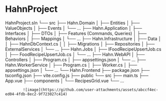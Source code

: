 # HahnProject

HahnProject.sln
└── src
    ├── Hahn.Domain
    │   ├── Entities
    │   ├── ValueObjects
    │   ├── Events
    │   └── ...
    ├── Hahn.Application
    │   ├── Interfaces
    │   ├── DTOs
    │   ├── Features (Commands, Queries)
    │   ├── Behaviors
    │   ├── Mappings
    │   └── ...
    ├── Hahn.Infrastructure
    │   ├── Data
    │   │   ├── HahnDbContext.cs
    │   │   ├── Migrations
    │   ├── Repositories
    │   ├── ExternalServices
    │   └── ...
    ├── Hahn.Jobs
    │   ├── IFoodRecipeUpsertJob.cs
    │   ├── FoodRecipeUpsertJob.cs
    │   └── ...
    ├── Hahn.WebAPI
    │   ├── Controllers
    │   ├── Program.cs
    │   ├── appsettings.json
    │   └── ...
    ├── Hahn.WorkerService
    │   ├── Program.cs
    │   ├── Worker.cs
    │   ├── appsettings.json
    │   └── ...
    └── Hahn.Frontend
        ├── package.json
        ├── tsconfig.json
        ├── vite.config.js
        ├── public
        └── src
            ├── main.ts
            ├── App.vue
            ├── components
            │   └── RecipesGrid.vue
            └── ...

            ![image](https://github.com/user-attachments/assets/abccf4ec-ed04-4fdb-8ec2-9f723027c414)

